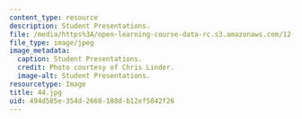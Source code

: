 ```yaml
---
content_type: resource
description: Student Presentations.
file: /media/https%3A/open-learning-course-data-rc.s3.amazonaws.com/12-753-geodynamics-seminar-spring-2006/494d585e354d2668188db12ef5842f26_44.jpg
file_type: image/jpeg
image_metadata:
  caption: Student Presentations.
  credit: Photo courtesy of Chris Linder.
  image-alt: Student Presentations.
resourcetype: Image
title: 44.jpg
uid: 494d585e-354d-2668-188d-b12ef5842f26
---
```

